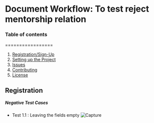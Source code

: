 # Document Workflow: To test reject mentorship relation

### Table of contents
=================

<!--ts-->
   1. [Registration/Sign-Up](#registration)
   2. [Setting up the Project](#setting-up-the-project)
   3. [Issues](#issues)
   4. [Contributing](#contributing)
   5. [License](#license)
<!--te-->

##  Registration
  ##### Negative Test Cases
* Test 1.1 : Leaving the fields empty
![Capture](https://user-images.githubusercontent.com/31548778/94349055-b8a9e580-005e-11eb-831a-7840a2b5f062.PNG)
